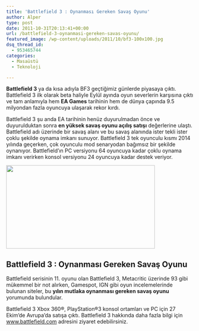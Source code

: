 ```yaml
---
title: 'Battlefield 3 : Oynanması Gereken Savaş Oyunu'
author: Alper
type: post
date: 2011-10-31T20:13:41+00:00
url: /battlefield-3-oynanmasi-gereken-savas-oyunu/
featured_image: /wp-content/uploads/2011/10/bf3-100x100.jpg
dsq_thread_id:
  - 953465744
categories:
  - Masaüstü
  - Teknoloji

---
```

**Battlefield 3** ya da kısa adıyla BF3 geçtiğimiz günlerde piyasaya çıktı. Battlefield 3 ilk olarak beta haliyle Eylül ayında oyun severlerin karşısına çıktı ve tam anlamıyla hem **EA Games** tarihinin hem de dünya çapında 9.5 milyondan fazla oyuncuya ulaşarak rekor kırdı.

Battlefield 3 şu anda EA tarihinin henüz duyurulmadan önce ve duyurulduktan sonra **en yüksek savaş oyunu açılış satışı** değerlerine ulaştı. Battlefield adı üzerinde bir savaş alanı ve bu savaş alanında ister tekli ister çoklu şekilde oynama imkanı sunuyor. Battlefield 3 tek oyunculu kısmı 2014 yılında geçerken, çok oyunculu mod senaryodan bağımsız bir şekilde oynanıyor. Battlefield&#8217;ın PC versiyonu 64 oyuncuya kadar çoklu oynama imkanı verirken konsol versiyonu 24 oyuncuya kadar destek veriyor.

<img class="alignnone size-full wp-image-6990" title="bf3" src="https://www.murekkep.org/wp-content/uploads/2011/10/bf3.jpg" alt="" width="400" height="225" srcset="https://www.murekkep.org/wp-content/uploads/2011/10/bf3.jpg 400w, https://www.murekkep.org/wp-content/uploads/2011/10/bf3-300x168.jpg 300w" sizes="(max-width: 400px) 100vw, 400px" /> 

## Battlefield 3 : Oynanması Gereken Savaş Oyunu

Battlefield serisinin 11. oyunu olan Battlefield 3, Metacritic üzerinde 93 gibi mükemmel bir not alırken, Gamespot, IGN gibi oyun incelemelerinde bulunan siteler, bu **yılın mutlaka oynanması gereken savaş oyunu** yorumunda bulundular.

Battlefield 3 Xbox 360®, PlayStation®3 konsol ortamları ve PC için 27 Ekim’de Avrupa’da satışa çıktı. Battlefield 3 hakkında daha fazla bilgi için <a title="Battlefield" href="https://www.battlefield.com/" target="_blank">www.battlefield.com</a> adresini ziyaret edebilirsiniz.